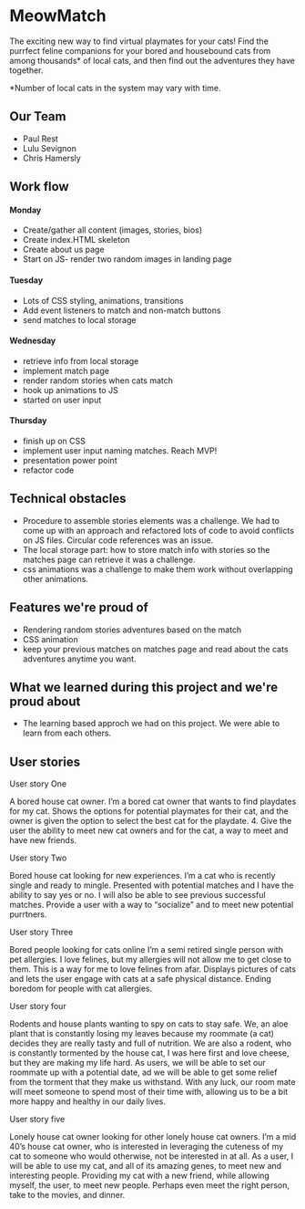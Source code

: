 # MeowMatch

The exciting new way to find virtual playmates for your cats! Find the purrfect feline companions for your bored
and housebound cats from among thousands* of local cats, and then find out the adventures they have together.

*Number of local cats in the system may vary with time.


## Our Team
- Paul Rest
- Lulu Sevignon
- Chris Hamersly

## Work flow

#### Monday
- Create/gather all content (images, stories, bios)
- Create index.HTML skeleton
- Create about us page
- Start on JS- render two random images in landing page

#### Tuesday
- Lots of CSS styling, animations, transitions
- Add event listeners to match and non-match buttons
- send matches to local storage

#### Wednesday
- retrieve info from local storage
- implement match page
- render random stories when cats match
- hook up animations to JS
- started on user input

#### Thursday
- finish up on CSS
- implement user input naming matches. Reach MVP!
- presentation power point 
- refactor code 


## Technical obstacles

- Procedure to assemble stories elements was a challenge. We had to come up with an approach and refactored lots of code to avoid conflicts on JS files. Circular code references was an issue.
- The local storage part: how to store match info with stories so the matches page can retrieve it was a challenge.
- css animations was a challenge to make them work without overlapping other animations.


## Features we're proud of

- Rendering random stories adventures based on the match
- CSS animation
- keep your previous matches on matches page and read about the cats adventures anytime you want.

## What we learned during this project and we're proud about
- The learning based approch we had on this project. We were able to learn from each others.


## User stories

User story One

A bored house cat owner. I’m a bored cat owner that wants to find playdates for my cat. Shows the options for potential playmates for their cat, and the owner is given the option to select the best cat for the playdate. 4. Give the user the ability to meet new cat owners and for the cat, a way to meet and have new friends.

User story Two

Bored house cat looking for new experiences. I’m a cat who is recently single and ready to mingle. Presented with potential matches and I have the ability to say yes or no. I will also be able to see previous successful matches. Provide a user with a way to “socialize” and to meet new potential purrtners.

User story Three

Bored people looking for cats online I’m a semi retired single person with pet allergies. I love felines, but my allergies will not allow me to get close to them. This is a way for me to love felines from afar. Displays pictures of cats and lets the user engage with cats at a safe physical distance. Ending boredom for people with cat allergies.

User story four

Rodents and house plants wanting to spy on cats to stay safe. We, an aloe plant that is constantly losing my leaves because my roommate (a cat) decides they are really tasty and full of nutrition. We are also a rodent, who is constantly tormented by the house cat, I was here first and love cheese, but they are making my life hard. As users, we will be able to set our roommate up with a potential date, ad we will be able to get some relief from the torment that they make us withstand. With any luck, our room mate will meet someone to spend most of their time with, allowing us to be a bit more happy and healthy in our daily lives.

User story five

Lonely house cat owner looking for other lonely house cat owners. I’m a mid 40’s house cat owner, who is interested in leveraging the cuteness of my cat to someone who would otherwise, not be interested in at all. As a user, I will be able to use my cat, and all of its amazing genes, to meet new and interesting people.
Providing my cat with a new friend, while allowing myself, the user, to meet new people. Perhaps even meet the right person, take to the movies, and dinner.